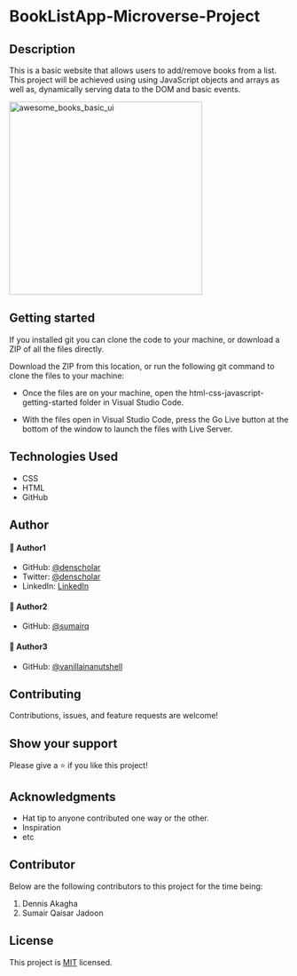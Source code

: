 # BookListApp-Microverse-Project

## Description
This is a basic website that allows users to add/remove books from a list. This project will be achieved using using JavaScript objects and arrays as well as, dynamically serving data to the DOM and basic events.


<img width="348" alt="awesome_books_basic_ui" src="https://user-images.githubusercontent.com/48631109/148910731-10077881-7fbc-4278-bd9a-8ecc2960c411.png">

## Getting started
If you installed git you can clone the code to your machine, or download a ZIP of all the files directly.

Download the ZIP from this location, or run the following git command to clone the files to your machine:

* Once the files are on your machine, open the html-css-javascript-getting-started folder in Visual Studio Code.

* With the files open in Visual Studio Code, press the Go Live button at the bottom of the window to launch the files with Live Server.

## Technologies Used
* CSS
* HTML
* GitHub

## Author

#### 👤 Author1
- GitHub: [@denscholar](https://github.com/denscholar)
- Twitter: [@denscholar](https://twitter.com/dennisakagha)
- LinkedIn: [LinkedIn](https://www.linkedin.com/in/dennisakagha/)

#### 👤 Author2
- GitHub: [@sumairq](https://github.com/sumairq)

#### 👤 Author3
- GitHub: [@vanillainanutshell](https://github.com/vanillainanutshell)

## Contributing 
Contributions, issues, and feature requests are welcome!

## Show your support
Please give a ⭐️ if you like this project! 

## Acknowledgments
- Hat tip to anyone contributed one way or the other.
- Inspiration
- etc

## Contributor
Below are the following contributors to this project for the time being:
1. Dennis Akagha
2. Sumair Qaisar Jadoon

## License
This project is [MIT](https://github.com/microverseinc/readme-template/blob/master/MIT.md) licensed.
